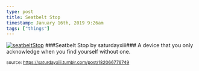 ```yaml
---
type: post
title: Seatbelt Stop
timestamp: January 16th, 2019 9:26am
tags: ["things"]
---
```

[![seatbeltStop](https://64.media.tumblr.com/9a5b6e71c9d97eeb032a2e29353b9e95/tumblr_plg0w8emxG1rtskmu_r1_og_500.jpg)](https://www.thingiverse.com/make:595654)
###Seatbelt Stop by saturdayxiii###
A device that you only acknowledge when you find yourself without one.                
                
                
                                
<small>source: https://saturdayxiii.tumblr.com/post/182066776749</small>

